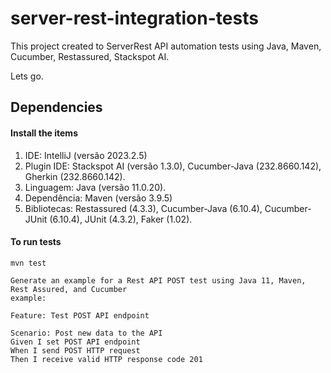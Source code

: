 # server-rest-integration-tests
This project created to ServerRest API automation tests using Java, Maven, Cucumber, Restassured, Stackspot AI.

Lets go.

## Dependencies

#### Install the items

1. IDE: IntelliJ (versão 2023.2.5)
2. Plugin IDE: Stackspot AI (versão 1.3.0), Cucumber-Java (232.8660.142), Gherkin (232.8660.142). 
3. Linguagem: Java (versão 11.0.20). 
4. Dependência: Maven (versão 3.9.5)
5. Bibliotecas: Restassured (4.3.3), Cucumber-Java (6.10.4), Cucumber-JUnit (6.10.4), JUnit (4.3.2), Faker (1.02).


#### To run tests

```
mvn test
```

```
Generate an example for a Rest API POST test using Java 11, Maven, Rest Assured, and Cucumber
example:

Feature: Test POST API endpoint

Scenario: Post new data to the API
Given I set POST API endpoint
When I send POST HTTP request
Then I receive valid HTTP response code 201

```
